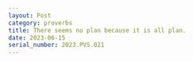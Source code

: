```yaml
---
layout: Post
category: proverbs
title: There seems no plan because it is all plan.
date: 2023-06-15
serial_number: 2023.PVS.021
---
```

